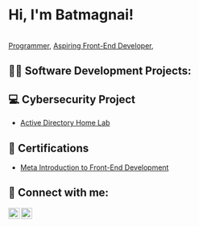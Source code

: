 <h1>Hi, I'm Batmagnai!</h1> <br/><a href="https://github.com/chemicalwolf1836">Programmer</a>, <a href="https://www.linkedin.com/in/batmagnai-ganbaatar-025a94211/">Aspiring Front-End Developer</a>, 

<h2>👨‍💻 Software Development Projects:</h2>

<h2>💻 Cybersecurity Project</h2>
<ul>
 <li><a href=https://github.com/chemicalwolf1836/Active-Directory-Lab>Active Directory Home Lab</a></li>
</ul> 


<h2>📄 Certifications</h2>
<ul>
 <li><a href="https://www.coursera.org/account/accomplishments/verify/KLN73ZVA7FQA">Meta Introduction to Front-End Development</a></li>
</ul> 



<h2> 🤳 Connect with me:</h2>


[<img align="left" alt="JoshMadakor | LinkedIn" width="22px" src="https://cdn.jsdelivr.net/npm/simple-icons@v3/icons/linkedin.svg" />][linkedin]
[<img align="left" alt="JoshMadakor | Instagram" width="22px" src="https://cdn.jsdelivr.net/npm/simple-icons@v3/icons/instagram.svg" />][instagram]


[instagram]: https://www.instagram.com/seandavis1836/
[linkedin]: https://linkedin.com/in/batmagnai-ganbaatar-025a94211

<!--
**joshmadakor1/joshmadakor1** is a ✨ _special_ ✨ repository because its `README.md` (this file) appears on your GitHub profile.

Here are some ideas to get you started:

- 🔭 I’m currently working on ...
- 🌱 I’m currently learning ...
- 👯 I’m looking to collaborate on ...
- 🤔 I’m looking for help with ...
- 💬 Ask me about ...
- 📫 How to reach me: ...
- 😄 Pronouns: ...
- ⚡ Fun fact: ...
-->
